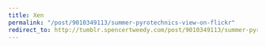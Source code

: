 ```yaml
---
title: Xen
permalink: "/post/9010349113/summer-pyrotechnics-view-on-flickr"
redirect_to: http://tumblr.spencertweedy.com/post/9010349113/summer-pyrotechnics-view-on-flickr
---
```


